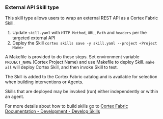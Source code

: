 ### External API Skill type

This skill type allows users to wrap an external REST API as a Cortex Fabric Skill.

1. Update `skill.yaml` with `HTTP Method`, `URL`, `Path` and `headers` per the targeted external API
2. Deploy the Skill `cortex skills save -y skill.yaml --project <Project Name>`

A Makefile is provided to do these steps. Set environment variable `PROJECT_NAME` (Cortex Project Name) and use Makefile to deploy Skill.
`make all` will deploy Cortex Skill, and then invoke Skill to test.

The Skill is added to the Cortex Fabric catalog and is available for selection when building interventions or Agents.

Skills that are deployed may be invoked (run) either independently or within an agent.

For more details about how to build skills go to [Cortex Fabric Documentation - Development - Develop Skills](https://cognitivescale.github.io/cortex-fabric/docs/development/define-skills)
